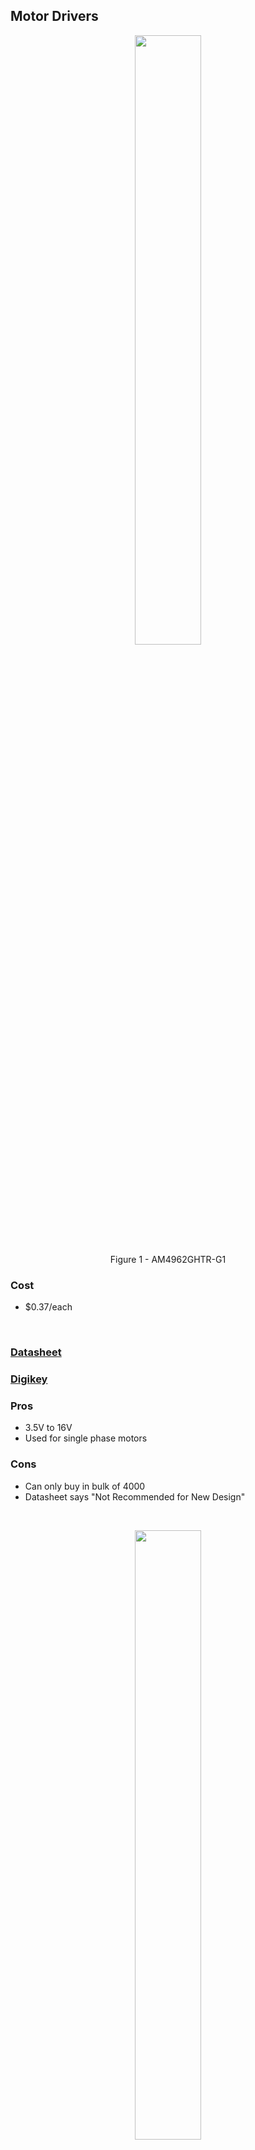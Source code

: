 ## Motor Drivers

<figure class="image">
  <div style="text-align: center">
  <img src="media/MD_1.png" width="50%"><br>
  Figure 1 - AM4962GHTR-G1
  </div>
</figure>

### Cost
- $0.37/each
<br>

### [Datasheet](https://www.diodes.com/assets/Datasheets/products_inactive_data/AM4962.pdf)

### [Digikey](https://www.digikey.com/en/products/detail/diodes-incorporated/AM4962GHTR-G1/7724835)

### Pros
- 3.5V to 16V 
- Used for single phase motors

### Cons
- Can only buy in bulk of 4000
- Datasheet says "Not Recommended for New Design"
<br>

<figure class="image">
  <div style="text-align: center">
  <img src="media/MD_2.png" width="50%"><br>
  Figure 2 - DRV8830DGQR
  </div>
</figure>

### Cost
- $2.41/each
### [Datasheet](https://www.ti.com/general/docs/suppproductinfo.tsp?distId=10&gotoUrl=https%3A%2F%2Fwww.ti.com%2Flit%2Fgpn%2Fdrv8830)
### [Digikey](https://www.digikey.com/en/products/detail/texas-instruments/DRV8830DGQR/2520903)
### Pros
- 5V to 20V
- Supports a wide range of motors
- Minimizes power dissipation

### Cons
- Low output voltage
- Extremely small size
<br>

<figure class="image">
  <div style="text-align: center">
  <img src="media/MD_3.png" width="50%"><br>
  Figure 3 - L298P
  </div>
</figure>

### Cost
- $12.75/each
### [Datasheet](https://www.st.com/content/ccc/resource/technical/document/datasheet/82/cc/3f/39/0a/29/4d/f0/CD00000240.pdf/files/CD00000240.pdf/jcr:content/translations/en.CD00000240.pdf)
### [Digikey](https://www.digikey.com/en/products/detail/stmicroelectronics/L298P/585919)
### Pros
- Drives relays, solenoids, DC and stepper motors
- 4.5V to 7V

### Cons
- Expensive
- Not a serial driver

## Motors
  <div style="text-align: center">
  <img src="media/Fan.png" width="50%"><br>
  </div>
  Figure 4 - OD4010-05HB
</figure>

### Cost
- $12.36/each
### [Datasheet](https://media.digikey.com/pdf/Data%20Sheets/Orion%20Fans%20PDFs/OD4010.pdf)
### [Digikey](https://www.digikey.com/en/products/detail/orion-fans/OD4010-05HB/2621106)
### Pros
- 500mW
- 5V supply
- 10.5mm wide
- Variable speed control

### Cons
- Expensive for a small component
- Pulls too much current
<br>

<figure class="image">
  <div style="text-align: center">
  <img src="media/ServoMotor.png" width="50%"><br>
  Figure 5 - SER0006 - Servo Motor
  </div>
</figure>

### Cost
- $3.62/each
### [Datasheet](https://media.digikey.com/pdf/Data%20Sheets/DFRobot%20PDFs/SER0006_Web.pdf)
### [Digikey](https://www.digikey.com/en/products/detail/dfrobot/SER0006/7597224?utm_adgroup=Motors%20-%20AC%2C%20DC&utm_source=google&utm_medium=cpc&utm_campaign=Shopping_Product_Motors%2C%20Solenoids%2C%20Driver%20Boards%2FModules_NEW&utm_term=&utm_content=Motors%20-%20AC%2C%20DC&gclid=Cj0KCQiA8t2eBhDeARIsAAVEga1tQ2_MRK_ZuvTBrZQFvAZVM4fVOh2YmjY9mBGSyuwMvR2cvRgFpOMaAoY_EALw_wcB)
### Pros
- 4.5V with a working current of less than 500mA
- Small enough for a confined space
- Operational in -30 to +60 Celsius

### Cons
- Not linear in movement 
- Not the highest quality
<br>

<figure class="image">
  <div style="text-align: center">
  <img src="media/M_3.png" width="50%"><br>
  Figure 6 - DSOS-0416-05D
  </div>
</figure>

### Cost
- $3.30/each
### [Datasheet](https://www.farnell.com/datasheets/3035560.pdf)
### [Digikey](https://www.newark.com/delta/dsos-0416-05d/linear-solenoid-5vdc-3-3w/dp/76AH8218)
### Pros
- Cheap
- .66A needed
- Linear Solenoid
- 5 VDC
- 3.3 W
- 7.55 ohm
- DSOS Series
- Intermittent
- Push

### Cons
- Minimal product description
- Minimal datasheet
- Minute movement
- 8g of push force
<br>

## Temperature Sensors
<figure class = "image">
  <div style="text-align: center">
  <img src="media/TC74.png" width="50%"><br>
  Figure 7 - TC74A4-3.3VCTTR
  </div>
</figure>

### Cost
- $1.09/each
### [Datasheet](https://ww1.microchip.com/downloads/en/DeviceDoc/21462D.pdf)
### [Digikey](https://www.digikey.com/en/products/detail/microchip-technology/TC74A4-3-3VCTTR/443268)
### Pros
- Surface Mount
- 2.7V-5.5V
- Digital
- Operating Temperature: -40℃ - 125℃
- I2C Output Type
- ±2℃ Accuracy
- Currently Have in Storage 
- Easy Wiring

### Cons
- Slight increase in price
- Local Sensing only
<br>

<figure class="image">
  <div style="text-align: center">
  <img src="media/TS_2.png" width="50%"><br>
  Figure 8 - MAX6630MUT-T
  </div>
</figure>

### Cost
- $2.75/each
### [Datasheet](https://rocelec.widen.net/view/pdf/jxqayngxhf/MAXMS10478-1.pdf?t.download=true&u=5oefqw)
### [Digikey](https://www.digikey.com/en/products/detail/rochester-electronics-llc/MAX6630MUT-T/12104653)
### Pros
- Surface Mount
- SPI Output Type
- Operating Temperature: -55℃ - 150℃
- 3-5.5V (can use on either 3.3V or 5V power supplies)
- ±0.8℃ Accuracy (most accurate)
- In-Stock
- Digital
- Can be shipped in 4 days

### Cons
- Must be bought in bulk
- Most expensive relative to other options
<br>

<figure class="image">
  <div style="text-align: center">
  <img src="media/TS_3.png" width="50%"><br>
  Figure 9 - TMP112BIDRLR
  </div>
</figure>

### Cost
- $2.41/each
### [Datasheet](https://media.digikey.com/pdf/Data%20Sheets/UTD%20Semi%20PDFs/TMP112B.pdf)
### [Digikey](https://www.digikey.com/en/products/detail/umw/TMP112BIDRLR/16705925)
### Pros
- Surface Mount
- 1.4V-5.5V
- Digital
- Operating Temperature: -55℃ - 150℃
- I2C Output Type
- ±0.1-0.5℃ Accuracy
- In Stock
- Can Ship Immediately 
- Easy Wiring

### Cons
- Slight increase in price
- Local Sensing only
<br>

## Humidity Sensors
<figure class = "image">
  <div style="text-align: center">
  <img src="media/HumiditySensor.png" width="50%"><br>
  Figure 10 - HIH6130-021-001
  </div>
</figure>

### Cost
- $22.98/each
### [Datasheet](https://prod-edam.honeywell.com/content/dam/honeywell-edam/sps/siot/en-us/products/sensors/humidity-with-temperature-sensors/honeywell-humidicon-hih6100-series/documents/sps-siot-humidicon-hih6100-series-product-sheet-009059-6-en-ciid-142165.pdf)
### [Digikey](https://www.digikey.com/en/products/detail/honeywell-sensing-and-productivity-solutions/HIH6130-021-001/2704701)
### Pros
- Surface mount
- Output is 14b
- Accuracy is  ± 4.0% RH
- Output type: I2C
- Extensive datasheet with Typical application circuit examples
- Meets project requirements

### Cons
- Very expensive
- Smaller operating temperature 
(-25C to 85C)


<figure class="image">
  <div style="text-align: center">
  <img src="media/HS_2.png" width="50%"><br>
  Figure 11 - HIH6030-021-001
  </div>
</figure>

### Cost
- $13.98/each
### [Datasheet](https://prod-edam.honeywell.com/content/dam/honeywell-edam/sps/siot/en-us/products/sensors/humidity-with-temperature-sensors/honeywell-humidicon-hih6000-series/documents/sps-siot-hih6000-datasheet-009073-7-en-ciid-147070.pdf)
### [Digikey](https://www.digikey.com/en/products/detail/honeywell-sensing-and-productivity-solutions/HIH6030-021-001/4291625)
### Pros
- Relatively Inexpensive
- Output Type: I2C
- Output 14b
- Surface Mount
- In stock, no lead time
- Extensive datasheet
- Meets project requirements
- Wide operating temperature range (-40C to 100C)

### Cons
- Less accurate than the other two options by 0.5% RH
- Does not have a built-in filter

<figure class="image">
  <div style="text-align: center">
  <img src="media/HS_3.png" width="50%"><br>
  Figure 12 - HIH6131-021-001
  </div>
</figure>

### Cost
- $24.61/each
### [Datasheet](https://prod-edam.honeywell.com/content/dam/honeywell-edam/sps/siot/en-us/products/sensors/humidity-with-temperature-sensors/honeywell-humidicon-hih6100-series/documents/sps-siot-humidicon-hih6100-series-product-sheet-009059-6-en-ciid-142165.pdf)
### [Digikey](https://www.digikey.com/en/products/detail/honeywell-sensing-and-productivity-solutions/HIH6131-021-001/2704702)
### Pros
- Relatively Inexpensive
- Output Type: I2C
- Output 14b
- Accuracy: ± 4.0% RH
- Surface Mount
- In stock, no lead time
- Extensive datasheet
- Meets project requirements

### Cons
- Very expensive
- Smaller operating temperature 
(-25C to 85C)
<br>

## 3.3V Power Regulators
<figure class = "image">
  <div style="text-align: center">
  <img src="media/PowerRegulator.png" width="50%"><br>
  Figure 13 - RT8059GJ5
  </div>
</figure>

### Cost
- $0.42/each
### [Datasheet](https://www.richtek.com/assets/product_file/RT8059/DS8059-06.pdf)
### [Digikey](https://www.digikey.com/en/products/detail/richtek-usa-inc/RT8059GJ5/2546006)
### Pros
- 1A output power
- Small size
- 1.5MHz switching frequency

### Cons
- 5.5V max input voltage
- Requires 3 capacitors, 2 resistors, and 1 inductor
<br>

<figure class="image">
  <div style="text-align: center">
  <img src="media/PR_2.png" width="50%"><br>
  Figure 14 - PAM2401SCADJ
  </div>
</figure>

### Cost
- $1.04/each
### [Datasheet](https://www.diodes.com/assets/Datasheets/PAM2401.pdf)
### [Digikey](https://www.digikey.com/en/products/detail/diodes-incorporated/PAM2401SCADJ/4898817)
### Pros
- Larger package to solder
- Step up for battery operation
- Adjustable 2.5-5V output
- 0.9V minimum input voltage

### Cons
- Requires 7 external components
- Step up only
- Needs additional pin to monitor power good indicator
<br>

<figure class="image">
  <div style="text-align: center">
  <img src="media/PR_3.png" width="50%"><br>
  Figure 15 - MPQ4558DN
  </div>
</figure>

### Cost
- $3.65/each
### [Datasheet](https://www.monolithicpower.com/en/documentview/productdocument/index/version/2/document_type/Datasheet/lang/en/sku/MPQ4558-AEC1/document_id/3864)
### [Digikey](https://www.digikey.com/en/products/detail/monolithic-power-systems-inc/MPQ4558DN-LF-Z/5293016)
### Pros
- 95% efficiency
- Wide input voltage, 3.8-55V
- SOIC package
- 2MHz switching frequency

### Cons
- Bottom heat dissipation pad
- Requires up to 10 external components
- High cost

[Back to Home](index)

